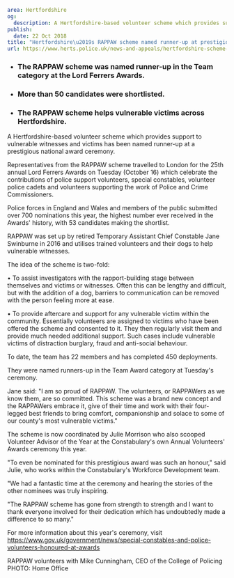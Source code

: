 ```yaml
area: Hertfordshire
og:
  description: A Hertfordshire-based volunteer scheme which provides support to vulnerable witnesses and victims has been named runner-up at a prestigious national award ceremony.
publish:
  date: 22 Oct 2018
title: "Hertfordshire\u2019s RAPPAW scheme named runner-up at prestigious awards"
url: https://www.herts.police.uk/news-and-appeals/hertfordshire-scheme-named-runner-up-at-prestigious-awards1965
```

* ### The RAPPAW scheme was named runner-up in the Team category at the Lord Ferrers Awards.

 * ### More than 50 candidates were shortlisted.

 * ### The RAPPAW scheme helps vulnerable victims across Hertfordshire.

A Hertfordshire-based volunteer scheme which provides support to vulnerable witnesses and victims has been named runner-up at a prestigious national award ceremony.

Representatives from the RAPPAW scheme travelled to London for the 25th annual Lord Ferrers Awards on Tuesday (October 16) which celebrate the contributions of police support volunteers, special constables, volunteer police cadets and volunteers supporting the work of Police and Crime Commissioners.

Police forces in England and Wales and members of the public submitted over 700 nominations this year, the highest number ever received in the Awards' history, with 53 candidates making the shortlist.

RAPPAW was set up by retired Temporary Assistant Chief Constable Jane Swinburne in 2016 and utilises trained volunteers and their dogs to help vulnerable witnesses.

The idea of the scheme is two-fold:

• To assist investigators with the rapport-building stage between themselves and victims or witnesses. Often this can be lengthy and difficult, but with the addition of a dog, barriers to communication can be removed with the person feeling more at ease.

• To provide aftercare and support for any vulnerable victim within the community. Essentially volunteers are assigned to victims who have been offered the scheme and consented to it. They then regularly visit them and provide much needed additional support. Such cases include vulnerable victims of distraction burglary, fraud and anti-social behaviour.

To date, the team has 22 members and has completed 450 deployments.

They were named runners-up in the Team Award category at Tuesday's ceremony.

Jane said: "I am so proud of RAPPAW. The volunteers, or RAPPAWers as we know them, are so committed. This scheme was a brand new concept and the RAPPAWers embrace it, give of their time and work with their four-legged best friends to bring comfort, companionship and solace to some of our county's most vulnerable victims."

The scheme is now coordinated by Julie Morrison who also scooped Volunteer Advisor of the Year at the Constabulary's own Annual Volunteers' Awards ceremony this year.

"To even be nominated for this prestigious award was such an honour," said Julie, who works within the Constabulary's Workforce Development team.

"We had a fantastic time at the ceremony and hearing the stories of the other nominees was truly inspiring.

"The RAPPAW scheme has gone from strength to strength and I want to thank everyone involved for their dedication which has undoubtedly made a difference to so many."

For more information about this year's ceremony, visit https://www.gov.uk/government/news/special-constables-and-police-volunteers-honoured-at-awards

RAPPAW volunteers with Mike Cunningham, CEO of the College of Policing PHOTO: Home Office
